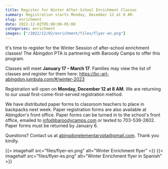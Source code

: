 ```yaml
--- 
title: Register for Winter After-School Enrichment Classes
summary: Registration starts Monday, December 12 at 8 AM.
slug: enrichment
date: 2022-12-02T05:00:00-05:00
categories: enrichment
images: ["/2022/12/02/enrichment/files/flyer-en.png"]
---
```


It's time to register for the Winter Session of after-school enrichment classes! The Abingdon PTA is partnering with Baroody Camps to offer this program.

Classes will meet **January 17 – March 17**. Families may view the list of classes and register for them here: https://bc-arl-abingdon.jumbula.com/#/winter-2023

Registration will open on **Monday, December 12 at 8 AM**. We are returning to our usual first-come-first-served registration method.

We have distributed paper forms to classroom teachers to place in backpacks next week. Paper registration forms are also available at Abingdon's front office. Paper forms can be turned in to the school's front office, emailed to info@baroodycamps.com or texted to 703-539-2602. Paper forms must be returned by January 6.

Questions? Contact us at abingdonelementarypta@gmail.com. Thank you kindly.

{{< imagehalf src="files/flyer-en.png" alt="Winter Enrichment flyer" >}}
{{< imagehalf src="files/flyer-es.png" alt="Winter Enrichment flyer in Spanish" >}}